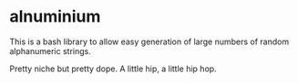 alnuminium
==========

This is a bash library to allow easy generation of large numbers of random alphanumeric strings.

Pretty niche but pretty dope. A little hip, a little hip hop.
